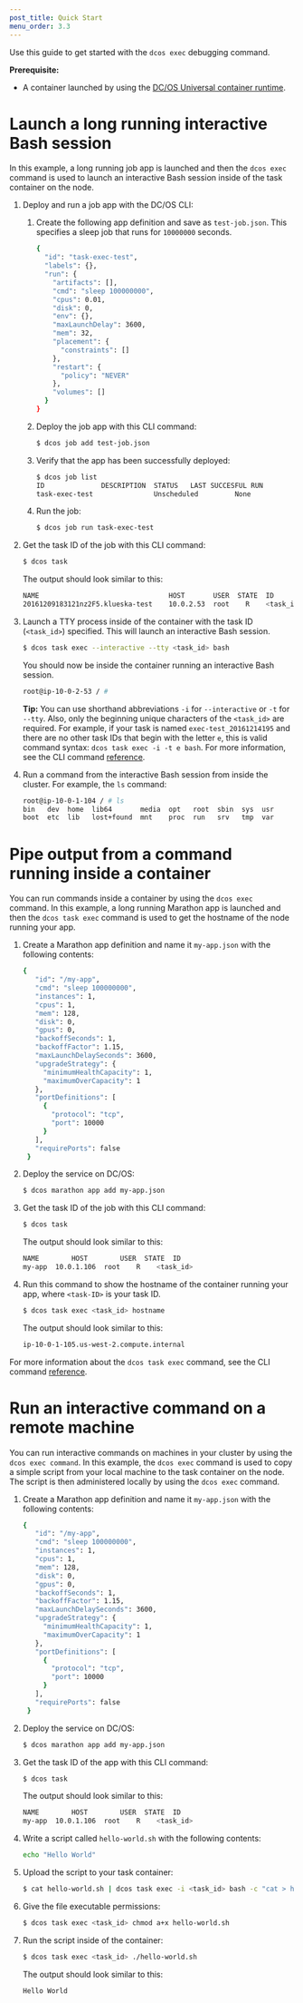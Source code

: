 ```yaml
---
post_title: Quick Start
menu_order: 3.3
---
```


Use this guide to get started with the `dcos exec` debugging command.

**Prerequisite:**

- A container launched by using the [DC/OS Universal container runtime](/docs/1.9/usage/containerizers/).


# Launch a long running interactive Bash session

In this example, a long running job app is launched and then the `dcos exec` command is used to launch an interactive Bash session inside of the task container on the node.

1.  Deploy and run a job app with the DC/OS CLI:

    1.  Create the following app definition and save as `⁠⁠⁠⁠test-job.json`. This specifies a sleep job that runs for `10000000` seconds.
    
        ```bash
        {
          "id": "task-exec-test",
          "labels": {},
          "run": {
            "artifacts": [],
            "cmd": "sleep 100000000",
            "cpus": 0.01,
            "disk": 0,
            "env": {},
            "maxLaunchDelay": 3600,
            "mem": 32,
            "placement": {
              "constraints": []
            },
            "restart": {
              "policy": "NEVER"
            },
            "volumes": []
          }
        }
        ```
    
    1.  Deploy the job app with this CLI command:
    
        ```bash
        $ dcos job add test-job.json
        ```
        
    1.  Verify that the app has been successfully deployed:
    
        ```bash
        $ dcos job list
        ID              DESCRIPTION  STATUS   LAST SUCCESFUL RUN        
        task-exec-test               Unscheduled         None
        ```

    1.  Run the job:
    
        ```bash
        $ dcos job run task-exec-test
        ```

1.  Get the task ID of the job with this CLI command:

    ```bash
    $ dcos task
    ```
    
    The output should look similar to this: 
    
    ```bash
    NAME                                HOST       USER  STATE  ID                                                                       
    20161209183121nz2F5.klueska-test    10.0.2.53  root    R    <task_id>
    ```

1.  Launch a TTY process inside of the container with the task ID (`<task_id>`) specified. This will launch an interactive Bash session.

    ```bash
    $ dcos task exec --interactive --tty <task_id> bash
    ```
    
    You should now be inside the container running an interactive Bash session.
    
    ```bash
    root@ip-10-0-2-53 / #
    ```
    
    **Tip:** You can use shorthand abbreviations `-i` for `--interactive` or `-t` for `--tty`. Also, only the beginning unique characters of the `<task_id>` are required. For example, if your task is named `exec-test_20161214195` and there are no other task IDs that begin with the letter `e`, this is valid command syntax: `dcos task exec -i -t e bash`. For more information, see the CLI command [reference](/docs/1.9/usage/cli/command-reference/).
    
1.  Run a command from the interactive Bash session from inside the cluster. For example, the `ls` command:

    ```bash
    root@ip-10-0-1-104 / # ls
    bin   dev  home  lib64	     media  opt   root	sbin  sys  usr
    boot  etc  lib	 lost+found  mnt    proc  run	srv   tmp  var
    ```

# Pipe output from a command running inside a container 

You can run commands inside a container by using the `dcos exec` command. In this example, a long running Marathon app is launched and then the `dcos task exec` command is used to get the hostname of the node running your app. 

1.  Create a Marathon app definition and name it `my-app.json` with the following contents:

    ```bash
    {
       "id": "/my-app",
       "cmd": "sleep 100000000",
       "instances": 1,
       "cpus": 1,
       "mem": 128,
       "disk": 0,
       "gpus": 0,
       "backoffSeconds": 1,
       "backoffFactor": 1.15,
       "maxLaunchDelaySeconds": 3600,
       "upgradeStrategy": {
         "minimumHealthCapacity": 1,
         "maximumOverCapacity": 1
       },
       "portDefinitions": [
         {
           "protocol": "tcp",
           "port": 10000
         }
       ],
       "requirePorts": false
     }
     ```

1.  Deploy the service on DC/OS:

    ```bash
    $ dcos marathon app add my-app.json
    ```

1.  Get the task ID of the job with this CLI command:

    ```bash
    $ dcos task
    ```
    
    The output should look similar to this: 
    
    ```bash
    NAME        HOST        USER  STATE  ID                                               
    my-app  10.0.1.106  root    R    <task_id>
    ```

1.  Run this command to show the hostname of the container running your app, where `<task-ID>` is your task ID.

    ```bash
    $ dcos task exec <task_id> hostname
    ```
    
    The output should look similar to this:
    
    ```bash
    ip-10-0-1-105.us-west-2.compute.internal
    ```

For more information about the `dcos task exec` command, see the CLI command [reference](/docs/1.9/usage/cli/command-reference/).

# Run an interactive command on a remote machine
You can run interactive commands on machines in your cluster by using the `dcos exec command`. In this example, the `dcos exec` command is used to copy a simple script from your local machine to the task container on the node. The script is then administered locally by using the `dcos exec` command.

1.  Create a Marathon app definition and name it `my-app.json` with the following contents:

    ```bash
    {
       "id": "/my-app",
       "cmd": "sleep 100000000",
       "instances": 1,
       "cpus": 1,
       "mem": 128,
       "disk": 0,
       "gpus": 0,
       "backoffSeconds": 1,
       "backoffFactor": 1.15,
       "maxLaunchDelaySeconds": 3600,
       "upgradeStrategy": {
         "minimumHealthCapacity": 1,
         "maximumOverCapacity": 1
       },
       "portDefinitions": [
         {
           "protocol": "tcp",
           "port": 10000
         }
       ],
       "requirePorts": false
     }
     ```

1.  Deploy the service on DC/OS:

    ```bash
    $ dcos marathon app add my-app.json
    ```

1.  Get the task ID of the app with this CLI command:

    ```bash
    $ dcos task
    ```
    
    The output should look similar to this: 
    
    ```bash
    NAME        HOST        USER  STATE  ID                                               
    my-app  10.0.1.106  root    R    <task_id>
    ```

1.  Write a script called `hello-world.sh` with the following contents:

    ```bash
    echo "Hello World"
    ```
    
1.  Upload the script to your task container:

    ```bash
    $ cat hello-world.sh | dcos task exec -i <task_id> bash -c "cat > hello-world.sh"
    ```
    
1.  Give the file executable permissions:

    ```bash
    $ dcos task exec <task_id> chmod a+x hello-world.sh
    ```
1. Run the script inside of the container:

    ```bash
    $ dcos task exec <task_id> ./hello-world.sh
    ```

    The output should look similar to this:
    
    ```bash
    Hello World
    ```
